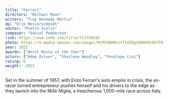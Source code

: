 ```yaml
---
title: "Ferrari"
directors: "Michael Mann"
writers: "Troy Kennedy Martin"
dp: "Erik Messerschmidt"
editor: "Pietro Scalia"
composer: "Daniel Pemberton"
link: https://www.imdb.com/title/tt3758542
photo: https://m.media-amazon.com/images/M/MV5BMDYzYTI4ZDgtODNkMi00YTQ1LWI4Y2QtMDJhYTJjNzUyNzQzXkEyXkFqcGc@._V1_FMjpg_UY720_.jpg
year: 2023
awards: ["Worst Movie of the Year"]
actors: ["Adam Driver", "Shailene Woodley", "Penélope Cruz"]
rating: D
weight: -2023
---
```


Set in the summer of 1957, with Enzo Ferrari's auto empire in crisis, the ex-racer turned entrepreneur pushes himself and his drivers to the edge as they launch into the Mille Miglia, a treacherous 1,000-mile race across Italy.
